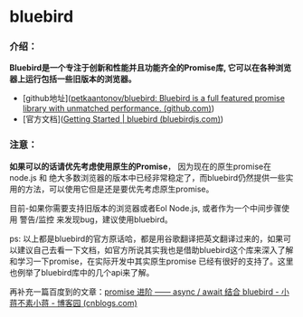 # bluebird

### 介绍：

**Bluebird是一个专注于创新和性能并且功能齐全的Promise库, 它可以在各种浏览器上运行包括一些旧版本的浏览器。**

- [github地址]([petkaantonov/bluebird: Bluebird is a full featured promise library with unmatched performance. (github.com)](https://github.com/petkaantonov/bluebird))
- [官方文档]([Getting Started | bluebird (bluebirdjs.com)](http://bluebirdjs.com/docs/getting-started.html))

### 注意：

**如果可以的话请优先考虑使用原生的Promise**， 因为现在的原生promise在node.js 和 绝大多数浏览器的版本中已经非常稳定了，而bluebird仍然提供一些实用的方法，可以使用它但是还是要优先考虑原生promise。

目前-如果你需要支持旧版本的浏览器或者Eol Node.js, 或者作为一个中间步骤使用 警告/监控 来发现bug，建议使用bluebird。



ps: 以上都是bluebird的官方原话哈，都是用谷歌翻译把英文翻译过来的，如果可以建议自己去看一下文档，如官方所说其实我也是借助bluebird这个库来深入了解和学习一下promise，在实际开发中其实原生promise 已经有很好的支持了。这里也例举了bluebird库中的几个api来了解。

再补充一篇百度到的文章：[promise 进阶 —— async / await 结合 bluebird - 小蒋不素小蒋 - 博客园 (cnblogs.com)](https://www.cnblogs.com/xjnotxj/p/12041074.html)